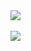 <a href="">
  <img align="center" src="http://antzuhl.cn:4000/get/@seanzhang98.readme" />
</a>
</br>
</br>
<a href="https://github-readme-stats.vercel.app/api?username=seanzhang98&theme=radical&show_icons=true">
  <img align="center" src="https://github-readme-stats.vercel.app/api?username=seanzhang98&theme=radical&show_icons=true" />
</a>

<!--
**seanzhang98/seanzhang98** is a ✨ _special_ ✨ repository because its `README.md` (this file) appears on your GitHub profile.



Here are some ideas to get you started:

- 🔭 I’m currently working on ...
- 🌱 I’m currently learning ...
- 👯 I’m looking to collaborate on ...
- 🤔 I’m looking for help with ...
- 💬 Ask me about ...
- 📫 How to reach me: ...
- 😄 Pronouns: ...
- ⚡ Fun fact: ...
-->
